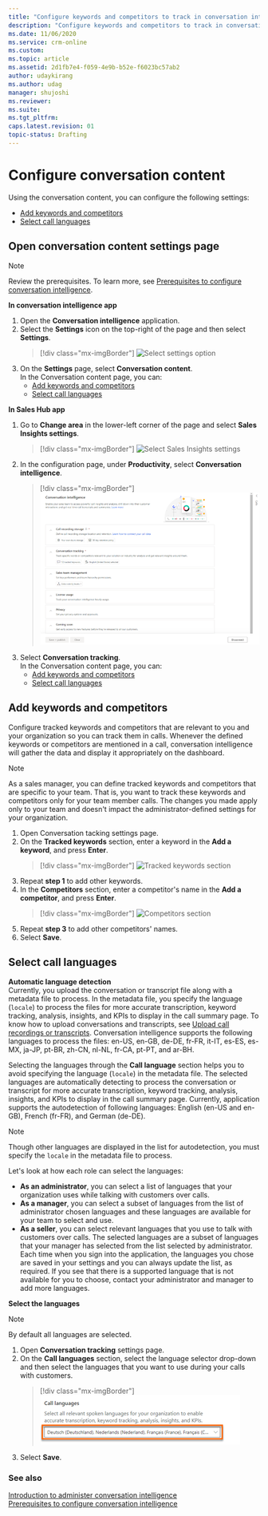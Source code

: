 ```yaml
---
title: "Configure keywords and competitors to track in conversation intelligence | MicrosoftDocs"
description: "Configure keywords and competitors to track in conversation intelligence"
ms.date: 11/06/2020
ms.service: crm-online
ms.custom: 
ms.topic: article
ms.assetid: 2d1fb7e4-f059-4e9b-b52e-f6023bc57ab2
author: udaykirang
ms.author: udag
manager: shujoshi
ms.reviewer: 
ms.suite: 
ms.tgt_pltfrm: 
caps.latest.revision: 01
topic-status: Drafting
---
```


# Configure conversation content   
Using the conversation content, you can configure the following settings:   
- [Add keywords and competitors](#add-keywords-and-competitors)  
- [Select call languages](#select-call-languages)

## Open conversation content settings page    
> [!NOTE]
> Review the prerequisites. To learn more, see [Prerequisites to configure conversation intelligence](prereq-sales-insights-app.md).    

**In conversation intelligence app**   
1.	Open the **Conversation intelligence** application.  
2.	Select the **Settings** icon on the top-right of the page and then select **Settings**.  
    > [!div class="mx-imgBorder"]
    > ![Select settings option](media/si-app-admin-select-settings.png "Select settings option")  
3.	On the **Settings** page, select **Conversation content**.  
    In the Conversation content page, you can:   
    - [Add keywords and competitors](#add-keywords-and-competitors)  
    - [Select call languages](#select-call-languages)

**In Sales Hub app**  
1.	Go to **Change area** in the lower-left corner of the page and select **Sales Insights settings**.  
    > [!div class="mx-imgBorder"]
    > ![Select Sales Insights settings](media/si-admin-change-area-sales-insights-settings.png "Select Sales Insights settings")  
2.	In the configuration page, under **Productivity**, select **Conversation intelligence**.  
    > [!div class="mx-imgBorder"]
    > ![Conversation intelligence configuration page](media/ci-admin-config-page.png "Conversation intelligence configuration page")
3.	Select **Conversation tracking**.  
    In the Conversation content page, you can:   
    - [Add keywords and competitors](#add-keywords-and-competitors)  
    - [Select call languages](#select-call-languages)

## Add keywords and competitors    
Configure tracked keywords and competitors that are relevant to you and your organization so you can track them in calls. Whenever the defined keywords or competitors are mentioned in a call, conversation intelligence will gather the data and display it appropriately on the dashboard.    
> [!NOTE]
> As a sales manager, you can define tracked keywords and competitors that are specific to your team. That is, you want to track these keywords and competitors only for your team member calls. 
> The changes you made apply only to your team and doesn't impact the administrator-defined settings for your organization.    

1. Open Conversation tacking settings page.	
2. On the **Tracked keywords** section, enter a keyword in the **Add a keyword**, and press **Enter**.  
    > [!div class="mx-imgBorder"]
    > ![Tracked keywords section](media/si-app-admin-enter-tracked-keywords.png "Tracked keywords section")  
3.	Repeat **step 1** to add other keywords.  
4.	In the **Competitors** section, enter a competitor's name in the **Add a competitor**, and press **Enter**.  
    > [!div class="mx-imgBorder"]
    > ![Competitors section](media/si-app-admin-enter-competitors.png "Competitors section")  
5.	Repeat **step 3** to add other competitors' names.  
6.	Select **Save**.

## Select call languages  
**Automatic language detection**    
Currently, you upload the conversation or transcript file along with a metadata file to process. In the metadata file, you specify the language (`locale`) to process the files for more accurate transcription, keyword tracking, analysis, insights, and KPIs to display in the call summary page. To know how to upload conversations and transcripts, see [Upload call recordings or transcripts](configure-conversation-intelligence-call-data.md#upload-call-recordings-or-transcripts). Conversation intelligence supports the following languages to process the files: en-US, en-GB, de-DE, fr-FR, it-IT, es-ES, es-MX, ja-JP, pt-BR, zh-CN, nl-NL, fr-CA, pt-PT, and ar-BH.

Selecting the languages through the **Call language** section helps you to avoid specifying the language (`locale`) in the metadata file. The selected languages are automatically detecting to process the conversation or transcript for more accurate transcription, keyword tracking, analysis, insights, and KPIs to display in the call summary page. Currently, application supports the autodetection of following languages: English (en-US and en-GB), French (fr-FR), and German (de-DE).     
>[!NOTE]
>Though other languages are displayed in the list for autodetection, you must specify the `locale` in the metadata file to process. 

Let's look at how each role can select the languages:  
- **As an administrator**, you can select a list of languages that your organization uses while talking with customers over calls.      
- **As a manager**, you can select a subset of languages from the list of administrator chosen languages and these languages are available for your team to select and use.      
- **As a seller**, you can select relevant languages that you use to talk with customers over calls. The selected languages are a subset of languages that your manager has selected from the list selected by administrator. Each time when you sign into the application, the languages you chose are saved in your settings and you can always update the list, as required. If you see that there is a supported language that is not available for you to choose, contact your administrator and manager to add more languages.     

**Select the languages**   
>[!NOTE]
>By default all languages are selected.   
1. Open **Conversation tracking** settings page.	
2. On the **Call languages** section, select the language selector drop-down and then select the languages that you want to use during your calls with customers.   
    > [!div class="mx-imgBorder"]
    > ![Select call languages](media/ci-admin-select-call-language.png "Select call languages")   
3.	Select **Save**.

### See also

[Introduction to administer conversation intelligence](intro-admin-guide-sales-insights-app.md)   
[Prerequisites to configure conversation intelligence](prereq-sales-insights-app.md)